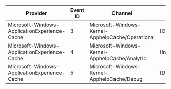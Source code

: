 Provider                                       |  Event ID  |  Channel                                            |  Message
-----------------------------------------------|------------|-----------------------------------------------------|----------------------
Microsoft-Windows-ApplicationExperience-Cache  |  3         |  Microsoft-Windows-Kernel-ApphelpCache/Operational  |  {OperationalMessage}
Microsoft-Windows-ApplicationExperience-Cache  |  4         |  Microsoft-Windows-Kernel-ApphelpCache/Analytic     |  {InfoMessage}
Microsoft-Windows-ApplicationExperience-Cache  |  5         |  Microsoft-Windows-Kernel-ApphelpCache/Debug        |  {DebugMessage}